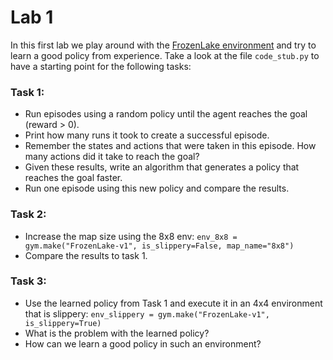 # Lab 1

In this first lab we play around with the [FrozenLake environment](https://www.gymlibrary.dev/environments/toy_text/frozen_lake/) and try to learn a good policy from experience.
Take a look at the file `code_stub.py` to have a starting point for the following tasks:

### Task 1:
- Run episodes using a random policy until the agent reaches the goal (reward > 0).
- Print how many runs it took to create a successful episode.
- Remember the states and actions that were taken in this episode. How many actions did it take to reach the goal?
- Given these results, write an algorithm that generates a policy that reaches the goal faster.
- Run one episode using this new policy and compare the results.

### Task 2:
- Increase the map size using the 8x8 env:
 `env_8x8 = gym.make("FrozenLake-v1", is_slippery=False, map_name="8x8")`
- Compare the results to task 1.

### Task 3:
- Use the learned policy from Task 1 and execute it in an 4x4 environment that is slippery:
`env_slippery = gym.make("FrozenLake-v1", is_slippery=True)`
- What is the problem with the learned policy?
- How can we learn a good policy in such an environment?
